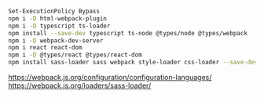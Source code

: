 ```bash
Set-ExecutionPolicy Bypass
npm i -D html-webpack-plugin
npm i -D typescript ts-loader
npm install --save-dev typescript ts-node @types/node @types/webpack
npm i -D webpack-dev-server
npm i react react-dom
npm i -D @types/react @types/react-dom
npm install sass-loader sass webpack style-loader css-loader --save-dev
```


https://webpack.js.org/configuration/configuration-languages/
https://webpack.js.org/loaders/sass-loader/